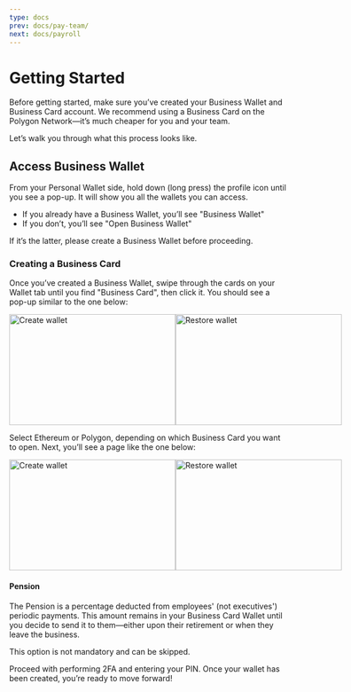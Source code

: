 ```yaml
---
type: docs
prev: docs/pay-team/
next: docs/payroll
---
```


# Getting Started

Before getting started, make sure you’ve created your Business Wallet and Business Card account.
We recommend using a Business Card on the Polygon Network—it’s much cheaper for you and your team.

Let’s walk you through what this process looks like.

## Access Business Wallet

From your Personal Wallet side, hold down (long press) the profile icon until you see a pop-up. It will show you all the wallets you can access.

- If you already have a Business Wallet, you’ll see "Business Wallet"
- If you don’t, you’ll see "Open Business Wallet"

If it’s the latter, please create a Business Wallet before proceeding.

### Creating a Business Card

Once you’ve created a Business Wallet, swipe through the cards on your Wallet tab until you find "Business Card", then click it. You should see a pop-up similar to the one below:

<div
style="display: flex;">
  <img
  src="/images/IMG_3309.PNG"  
  alt="Create wallet" width="300"  
  height="200">
  <img
  src="/images/IMG_3310.PNG"  
  alt="Restore wallet" width="300"  
  height="200">
</div>

Select Ethereum or Polygon, depending on which Business Card you want to open. Next, you’ll see a page like the one below:

<div
style="display: flex;">
  <img
  src="/images/IMG_3311.PNG"  
  alt="Create wallet" width="300"  
  height="200">
  <img
  src="/images/IMG_3312.PNG"  
  alt="Restore wallet" width="300"  
  height="200">
</div>

#### Pension

The Pension is a percentage deducted from employees' (not executives') periodic payments. This amount remains in your Business Card Wallet until you decide to send it to them—either upon their retirement or when they leave the business.

This option is not mandatory and can be skipped.

Proceed with performing 2FA and entering your PIN. Once your wallet has been created, you’re ready to move forward!
